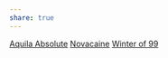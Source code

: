 ```yaml
---
share: true
---
```

[Aquila Absolute](Aquila%20Absolute.md)
[Novacaine](Novacaine.md)
[Winter of 99](Winter%20of%2099.md)
